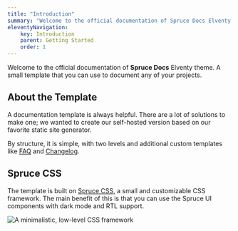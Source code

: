 ```yaml
---
title: "Introduction"
summary: "Welcome to the official documentation of Spruce Docs Elventy theme. A small template that you can use to document any of your projects."
eleventyNavigation:
    key: Introduction
    parent: Getting Started
    order: 1
---
```


Welcome to the official documentation of **Spruce Docs** Elventy theme. A small template that you can use to document any of your projects.

## About the Template

A documentation template is always helpful. There are a lot of solutions to make one; we wanted to create our self-hosted version based on our favorite static site generator.

By structure, it is simple, with two levels and additional custom templates like [FAQ](/faq/) and [Changelog](/changelog/).

## Spruce CSS

The template is built on [Spruce CSS](https://sprucecss.com/), a small and customizable CSS framework. The main benefit of this is that you can use the Spruce UI components with dark mode and RTL support.

![A minimalistic, low-level CSS framework](/img/cover/sprucecss.png)
